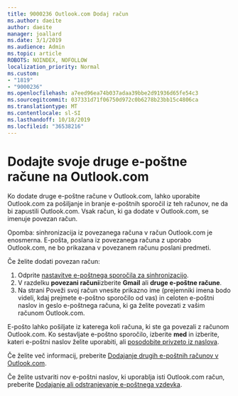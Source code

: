 ```yaml
---
title: 9000236 Outlook.com Dodaj račun
ms.author: daeite
author: daeite
manager: joallard
ms.date: 3/1/2019
ms.audience: Admin
ms.topic: article
ROBOTS: NOINDEX, NOFOLLOW
localization_priority: Normal
ms.custom:
- "1819"
- "9000236"
ms.openlocfilehash: a7eed96ea74b037adaa39bbe2d91936d65fe54c3
ms.sourcegitcommit: 037331d71f06750d972c0b6278b23bb15c4806ca
ms.translationtype: MT
ms.contentlocale: sl-SI
ms.lasthandoff: 10/18/2019
ms.locfileid: "36538216"
---
```

# <a name="add-your-other-email-accounts-to-outlookcom"></a>Dodajte svoje druge e-poštne račune na Outlook.com

Ko dodate druge e-poštne račune v Outlook.com, lahko uporabite Outlook.com za pošiljanje in branje e-poštnih sporočil iz teh računov, ne da bi zapustili Outlook.com. Vsak račun, ki ga dodate v Outlook.com, se imenuje povezan račun.

Opomba: sinhronizacija iz povezanega računa v račun Outlook.com je enosmerna. E-pošta, poslana iz povezanega računa z uporabo Outlook.com, ne bo prikazana v povezanem računu poslani predmeti.

Če želite dodati povezan račun:

1. Odprite [nastavitve e-poštnega sporočila za sinhronizacijo](https://go.microsoft.com/fwlink/?linkid=875264).
2. V razdelku **povezani računi**izberite **Gmail** ali **druge e-poštne račune**.
3. Na strani Poveži svoj račun vnesite prikazno ime (prejemniki imena bodo videli, kdaj prejmete e-poštno sporočilo od vas) in celoten e-poštni naslov in geslo e-poštnega računa, ki ga želite povezati z vašim računom Outlook.com.

E-pošto lahko pošiljate iz katerega koli računa, ki ste ga povezali z računom Outlook.com. Ko sestavljate e-poštno sporočilo, izberite **med** in izberite, kateri e-poštni naslov želite uporabiti, ali [posodobite privzeto iz naslova](https://go.microsoft.com/fwlink/?linkid=875264).

Če želite več informacij, preberite [Dodajanje drugih e-poštnih računov v Outlook.com](https://support.office.com/article/c5224df4-5885-4e79-91ba-523aa743f0ba?wt.mc_id=Office_Outlook_com_Alchemy).

Če želite ustvariti nov e-poštni naslov, ki uporablja isti Outlook.com račun, preberite [Dodajanje ali odstranjevanje e-poštnega vzdevka](https://support.office.com/article/459b1989-356d-40fa-a689-8f285b13f1f2?wt.mc_id=Office_Outlook_com_Alchemy).